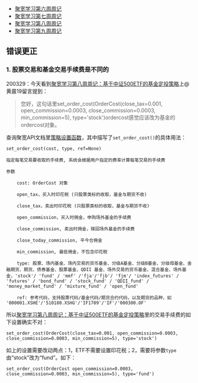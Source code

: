 - [聚宽学习第六周周记](./200204-jq_6st_week_summary.md)
- [聚宽学习第七周周记](./200204-jq_7st_week_summary.md)
- [聚宽学习第八周周记](./200204-jq_8st_week_summary.md)
- [聚宽学习第九周周记](./200204-jq_9st_week_summary.md)

## 错误更正

### 1. 股票交易和基金交易手续费是不同的

200329：今天看到[聚宽学习第八周周记：基于中证500ETF的基金定投策略](https://www.joinquant.com/view/community/detail/b46d980deaf0f09cbe8bd5d4fba8147e?page=1#91500)上@黄晨19留言提到：

> 您好，这句话里set_order_cost(OrderCost(close_tax=0.001, open_commission=0.0003, close_commission=0.0003, min_commission=5), type='stock')ordercost感觉应该改为基金的ordercost对象。

查询聚宽API文档里[策略设置函数](https://www.joinquant.com/help/api/help?name=api#%E7%AD%96%E7%95%A5%E8%AE%BE%E7%BD%AE%E5%87%BD%E6%95%B0)，其中描写了`set_order_cost()`的具体用法：

```
set_order_cost(cost, type, ref=None)

指定每笔交易要收取的手续费, 系统会根据用户指定的费率计算每笔交易的手续费

参数

    cost: OrderCost 对象

    open_tax，买入时印花税 (只股票类标的收取，基金与期货不收)

    close_tax，卖出时印花税 (只股票类标的收取，基金与期货不收)

    open_commission，买入时佣金，申购场外基金的手续费

    close_commission, 卖出时佣金，赎回场外基金的手续费

    close_today_commission, 平今仓佣金

    min_commission, 最低佣金，不包含印花税

    type: 股票、场内基金、场内交易的货币基金、分级A基金、分级B基金、分级母基金、金融期货、期货、债券基金、股票基金、QDII 基金、场外交易的货币基金、混合基金、场外基金，'stock'/ 'fund' / 'mmf' /'fja'/'fjb'/ 'fjm'/ 'index_futures' / 'futures' / 'bond_fund' / 'stock_fund' / 'QDII_fund' / 'money_market_fund' / ‘mixture_fund' / 'open_fund'

    ref: 参考代码，支持股票代码/基金代码/期货合约代码，以及期货的品种，如 '000001.XSHE'/'510180.XSHG'/'IF1709'/'IF'/'000300.OF'
```

所以[聚宽学习第八周周记：基于中证500ETF的基金定投策略](https://www.joinquant.com/view/community/detail/b46d980deaf0f09cbe8bd5d4fba8147e?page=1#91500)里的交易手续费的如下设置确实不对：

```
set_order_cost(OrderCost(close_tax=0.001, open_commission=0.0003, close_commission=0.0003, min_commission=5), type='stock')
```

如上的设置需要改动两点：1，ETF不需要设置印花税；2，需要将参数`type`由“stock”改为“fund”。如下：

```
set_order_cost(OrderCost open_commission=0.0003, close_commission=0.0003, min_commission=5), type='fund')
```
